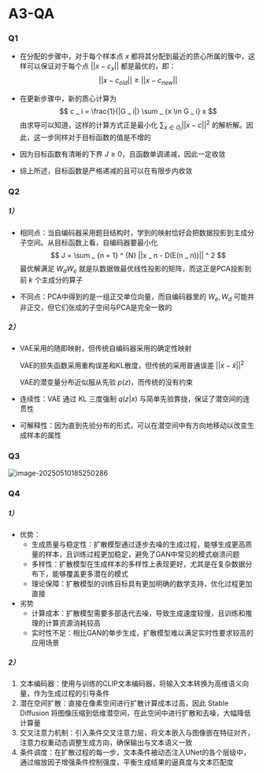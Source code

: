 # A3-QA

### Q1

- 在分配的步骤中，对于每个样本点 $x$ 都将其分配到最近的质心所属的簇中，这样可以保证对于每个点 $||x - c _ {x}||$ 都是最优的，即：
	$$
	||x - c_{old}|| \geq ||x - c _ {new}||
	$$

- 在更新步骤中，新的质心计算为
	$$
	c _ i = \frac{1}{|G _ i|} \sum _ {x \in G _ i} x
	$$
	由求导可以知道，这样的计算方式正是最小化 $\sum _ {x \in G _ i} ||x - c|| ^ 2$ 的解析解。因此，这一步同样对于目标函数的值是不增的

- 因为目标函数有清晰的下界 $J \geq 0$，且函数单调递减，因此一定收敛

- 综上所述，目标函数是严格递减的且可以在有限步内收敛

### Q2

##### 1）

- 相同点：当自编码器采用题目结构时，学到的映射恰好会把数据投影到主成分子空间。从目标函数上看，自编码器要最小化
	$$
	J = \sum _ {n = 1} ^ {N} ||x _ n - D(E(n _ n))|| ^ 2
	$$
	最优解满足 $W _ dW _ e$ 就是队数据做最优线性投影的矩阵，而这正是PCA投影到前 $k$ 个主成分的算子

- 不同点：PCA中得到的是一组正交单位向量，而自编码器里的 $W _ e, W _ d$ 可能并非正交，但它们张成的子空间与PCA是完全一致的

##### 2）

- VAE采用的随即映射，但传统自编码器采用的确定性映射

	VAE的损失函数采用重构误差和KL散度，但传统的采用普通误差 $||x - \hat x|| ^ 2$

	VAE的潜变量分布近似服从先验 $p(z)$，而传统的没有约束

- 连续性：VAE 通过 KL 三度强制 $q(z | x)$ 与简单先验靠拢，保证了潜空间的连贯性

- 可解释性：因为直到先验分布的形式，可以在潜空间中有方向地移动以改变生成样本的属性

### Q3

![image-20250510185250286](C:\Users\12298\AppData\Roaming\Typora\typora-user-images\image-20250510185250286.png)

### Q4

##### 1）

- 优势：
	- 生成质量与稳定性：扩散模型通过逐步去噪的生成过程，能够生成更高质量的样本，且训练过程更加稳定，避免了GAN中常见的模式崩溃问题
	- 多样性：扩散模型在生成样本的多样性上表现更好，尤其是在复杂数据分布下，能够覆盖更多潜在的模式
	- 理论保障：扩散模型的训练目标具有更加明确的数学支持，优化过程更加直接
- 劣势
	- 计算成本：扩散模型需要多部迭代去噪，导致生成速度较慢，且训练和推理的计算资源消耗较高
	- 实时性不足：相比GAN的单步生成，扩散模型难以满足实时性要求较高的应用场景

##### 2）

1. 文本编码器：使用与训练的CLIP文本编码器，将输入文本转换为高维语义向量，作为生成过程的引导条件
2. 潜在空间扩散：直接在像素空间进行扩散计算成本过高，因此 Stable Diffusion 将图像压缩到低维潜空间，在此空间中进行扩散和去噪，大幅降低计算量
3. 交叉注意力机制：引入条件交叉注意力层，将文本嵌入与图像嵌在特征对齐，注意力权重动态调整生成方向，确保输出与文本语义一致
4. 条件调度：在扩散过程的每一步，文本条件被动态注入UNet的各个层级中，通过缩放因子增强条件控制强度，平衡生成结果的逼真度与文本匹配度